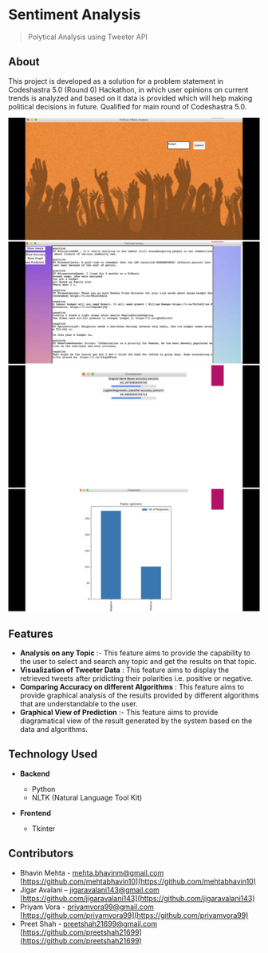 # Sentiment Analysis
> Polytical Analysis using Tweeter API

## About

This project is developed as a solution for a problem statement in Codeshastra 5.0 (Round 0) Hackathon, in which user opinions on current trends is analyzed and based on it data is provided which will help making political decisions in future. Qualified for main round of Codeshastra 5.0.



![](/ss/main.jpg)
![](/ss/tweets.jpg)
![](/ss/algo.jpg)
![](/ss/result.jpg)



## Features

- **Analysis on any Topic** :- This feature aims to provide the capability to the user to select and search any topic and get the results on that topic.   
- **Visualization of Tweeter Data** : This feature aims to display the retrieved tweets after pridicting their polarities i.e. positive or negative.
- **Comparing Accuracy on different Algorithms** : This feature aims to provide graphical analysis of the results provided by different algorithms that are understandable to the user.
- **Graphical View of Prediction** :- This feature aims to provide diagramatical view of the result generated by the system based on the data and algorithms.




## Technology Used
- **Backend**
    - Python
    - NLTK (Natural Language Tool Kit)

- **Frontend**
    - Tkinter


## Contributors

- Bhavin Mehta - mehta.bhavinm@gmail.com [https://github.com/mehtabhavin10](https://github.com/mehtabhavin10)
- Jigar Avalani  – jigaravalani143@gmail.com [https://github.com/jigaravalani143](https://github.com/jigaravalani143)
- Priyam Vora -  priyamvora99@gmail.com [https://github.com/priyamvora99](https://github.com/priyamvora99)
- Preet Shah - preetshah21699@gmail.com [https://github.com/preetshah21699](https://github.com/preetshah21699)
